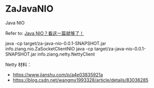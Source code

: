 # ZaJavaNIO
Java NIO

Refer to:
[Java NIO？看这一篇就够了！](https://blog.csdn.net/forezp/article/details/88414741)

java -cp target/za-java-nio-0.0.1-SNAPSHOT.jar info.ziang.nio.ZaSocketClientNIO
java -cp target/za-java-nio-0.0.1-SNAPSHOT.jar info.ziang.netty.NettyClient

Netty 材料：
- https://www.jianshu.com/p/a4e03835921a
- https://blog.csdn.net/wangmx1993328/article/details/83036285